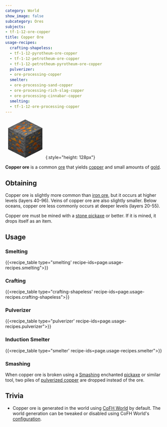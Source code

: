 ```yaml
---
category: World
show_image: false
subcategory: Ores
subjects:
- tf-1-12-ore-copper
title: Copper Ore
usage-recipes:
  crafting-shapeless:
  - tf-1-12-pyrotheum-ore-copper
  - tf-1-12-petrotheum-ore-copper
  - tf-1-12-petrotheum-pyrotheum-ore-copper
  pulverizer:
  - ore-processing-copper
  smelter:
  - ore-processing-sand-copper
  - ore-processing-rich-slag-copper
  - ore-processing-cinnabar-copper
  smelting:
  - tf-1-12-ore-processing-copper
---
```


![Copper ore](/assets/images/docs/1.12/thermal-foundation/ore-copper.png){:style="height: 128px"}


**Copper ore** is a common [ore](https://minecraft.gamepedia.com/Ore) that
yields [copper](../copper-ingot/) and small amounts of
[gold](https://minecraft.gamepedia.com/Gold_Ingot).


Obtaining
---------

Copper ore is slightly more common than [iron
ore](https://minecraft.gamepedia.com/Iron_Ore), but it occurs at higher levels
(layers 40-96). Veins of copper ore are also slightly smaller. Below oceans,
copper ore less commonly occurs at deeper levels (layers 20-55).

Copper ore must be mined with a [stone
pickaxe](https://minecraft.gamepedia.com/Pickaxe) or better. If it is mined, it
drops itself as an item.


Usage
-----

### Smelting
{{<recipe_table type="smelting' recipe-ids=page.usage-recipes.smelting">}}

### Crafting
{{<recipe_table type="crafting-shapeless' recipe-ids=page.usage-recipes.crafting-shapeless">}}

### Pulverizer
{{<recipe_table type="pulverizer' recipe-ids=page.usage-recipes.pulverizer">}}

### Induction Smelter
{{<recipe_table type="smelter' recipe-ids=page.usage-recipes.smelter">}}

### Smashing
When copper ore is broken using a [Smashing](../../cofh-core/smashing/)
enchanted [pickaxe](https://minecraft.gamepedia.com/Pickaxe) or similar tool,
two piles of [pulverized copper](../pulverized-copper/)
are dropped instead of the ore.


Trivia
------

* Copper ore is generated in the world using [CoFH World](../../cofh-world/) by
  default. The world generation can be tweaked or disabled using CoFH World's
  [configuration](../../cofh-world/world-generator-configuration/).
